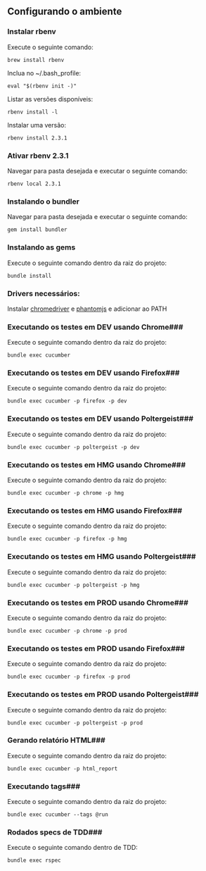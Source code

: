 ## Configurando o ambiente ##

### Instalar rbenv ###
Execute o seguinte comando:
```shell
brew install rbenv
```

Inclua no ~/.bash_profile:
```shell
eval "$(rbenv init -)"
```

Listar as versões disponíveis:
```shell
rbenv install -l
```

Instalar uma versão:
```shell
rbenv install 2.3.1
```

### Ativar rbenv 2.3.1 ###
Navegar para pasta desejada e executar o seguinte comando:
```shell
rbenv local 2.3.1
```

### Instalando o bundler ###
Navegar para pasta desejada e executar o seguinte comando:
```shell
gem install bundler
```

### Instalando as gems ###
Execute o seguinte comando dentro da raiz do projeto:
```shell
bundle install
```

### Drivers necessários: ###
Instalar [chromedriver](https://sites.google.com/a/chromium.org/chromedriver/) e [phantomjs](http://phantomjs.org/) e adicionar ao PATH

### Executando os testes em DEV usando Chrome###
Execute o seguinte comando dentro da raiz do projeto:
```shell
bundle exec cucumber
```

### Executando os testes em DEV usando Firefox###
Execute o seguinte comando dentro da raiz do projeto:
```shell
bundle exec cucumber -p firefox -p dev
```

### Executando os testes em DEV usando Poltergeist###
Execute o seguinte comando dentro da raiz do projeto:
```shell
bundle exec cucumber -p poltergeist -p dev
```

### Executando os testes em HMG usando Chrome###
Execute o seguinte comando dentro da raiz do projeto:
```shell
bundle exec cucumber -p chrome -p hmg
```

### Executando os testes em HMG usando Firefox###
Execute o seguinte comando dentro da raiz do projeto:
```shell
bundle exec cucumber -p firefox -p hmg
```
### Executando os testes em HMG usando Poltergeist###
Execute o seguinte comando dentro da raiz do projeto:
```shell
bundle exec cucumber -p poltergeist -p hmg
```

### Executando os testes em PROD usando Chrome###
Execute o seguinte comando dentro da raiz do projeto:
```shell
bundle exec cucumber -p chrome -p prod
```

### Executando os testes em PROD usando Firefox###
Execute o seguinte comando dentro da raiz do projeto:
```shell
bundle exec cucumber -p firefox -p prod
```

### Executando os testes em PROD usando Poltergeist###
Execute o seguinte comando dentro da raiz do projeto:
```shell
bundle exec cucumber -p poltergeist -p prod
```

### Gerando relatório HTML###
Execute o seguinte comando dentro da raiz do projeto:
```shell
bundle exec cucumber -p html_report
```

### Executando tags###
Execute o seguinte comando dentro da raiz do projeto:
```shell
bundle exec cucumber --tags @run
```

### Rodados specs de TDD###
Execute o seguinte comando dentro de TDD:
```shell
bundle exec rspec
```
